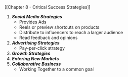 
[[Chapter 8 - Critical Success Strategies]]

1. ***Social Media Strategies***
	- Provides Ads
	- Reels or preview shortcuts on products
	- Distribute to influencers to reach a larger audience
	- Read feedback and opinions
2. ***Advertising Strategies***
	- Pay-per-click strategy
3. ***Growth Strategies***
4. ***Entering New Markets***
5. ***Collaborative Business***
	- Working Together to a common goal